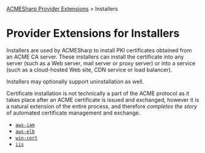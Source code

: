 ﻿[ACMESharp Provider Extensions](../) > Installers

# Provider Extensions for Installers

Installers are used by ACMESharp to install PKI certificates obtained from
an ACME CA server.  These installers can install the certificate into any
server (such as a Web server, mail server or proxy server) or into a
service (such as a cloud-hosted Web site, CDN service or load balancer).

Installers may optionally support uninstallation as well.

Certificate installation is not technically a part of the ACME protocol as
it takes place after an ACME certificate is issued and exchanged, however
it is a natural extension of the entire process, and therefore *completes
the story* of automated certificate management and exchange.

* [`aws-iam`](aws-iam.md)
* [`aws-elb`](aws-elb.md)
* [`win-cert`](win-cert.md)
* [`iis`](iis.md)

